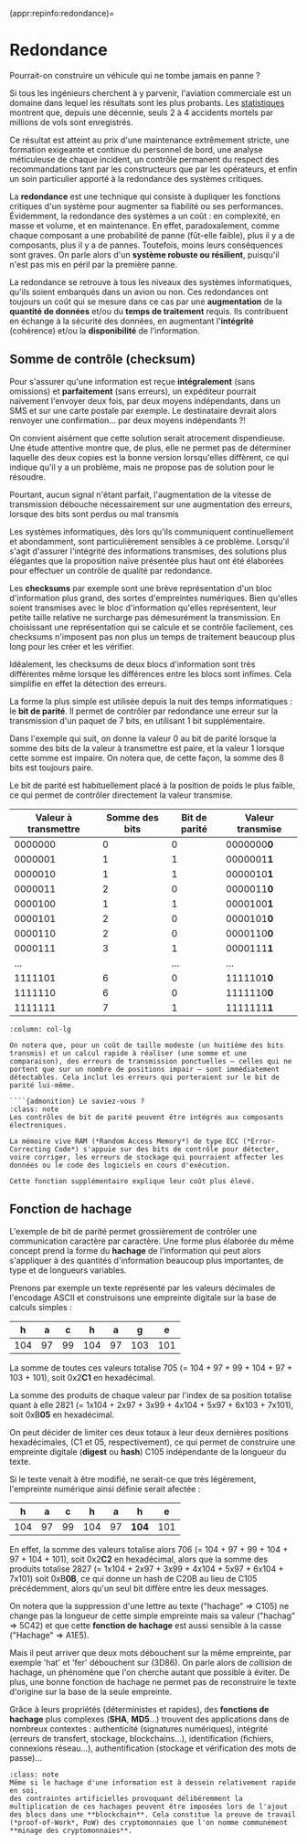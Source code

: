 (appr:repinfo:redondance)=
# Redondance

Pourrait-on construire un véhicule qui ne tombe jamais en panne ?

Si tous les ingénieurs cherchent à y parvenir, l'aviation commerciale est un domaine dans lequel les résultats sont les plus probants. Les [statistiques](https://www.icao.int/safety/iStars/Pages/Accident-Statistics.aspx) montrent que, depuis une décennie, seuls 2 à 4 accidents mortels par millions de vols sont enregistrés.

Ce résultat est atteint au prix d'une maintenance extrêmement stricte, une formation exigeante et continue du personnel de bord, une analyse méticuleuse de chaque incident, un contrôle permanent du respect des recommandations tant par les constructeurs que par les opérateurs, et enfin un soin particulier apporté à la redondance des systèmes critiques.

La **redondance** est une technique qui consiste à dupliquer les fonctions critiques d'un système pour augmenter sa fiabilité ou ses performances. Évidemment, la redondance des systèmes a un coût : en complexité, en masse et volume, et en maintenance. En effet, paradoxalement, comme chaque composant a une probabilité de panne (fût-elle faible), plus il y a de composants, plus il y a de pannes. Toutefois, moins leurs conséquences sont graves. On parle alors d'un **système robuste ou résilient**, puisqu'il n'est pas mis en péril par la première panne.

La redondance se retrouve à tous les niveaux des systèmes informatiques, qu'ils soient embarqués dans un avion ou non. Ces redondances ont toujours un coût qui se mesure dans ce cas par une **augmentation** de la **quantité de données** et/ou du **temps de traitement** requis. Ils contribuent en échange à la sécurité des données, en augmentant l'**intégrité** (cohérence) et/ou la **disponibilité** de l'information.

## Somme de contrôle (checksum)

Pour s'assurer qu'une information est reçue **intégralement** (sans omissions) et **parfaitement** (sans erreurs), un expéditeur pourrait naïvement l'envoyer deux fois, par deux moyens indépendants, dans un SMS et sur une carte postale par exemple. Le destinataire devrait alors renvoyer une confirmation… par deux moyens indépendants ?!

On convient aisément que cette solution serait atrocement dispendieuse. Une étude attentive montre que, de plus, elle ne permet pas de déterminer laquelle des deux copies est la bonne version lorsqu'elles diffèrent, ce qui indique qu'il y a un problème, mais ne propose pas de solution pour le résoudre.

Pourtant, aucun signal n'étant parfait, l'augmentation de la vitesse de transmission débouche nécessairement sur une augmentation des erreurs,
lorsque des bits sont perdus ou mal transmis

Les systèmes informatiques, dès lors qu'ils communiquent continuellement et abondamment, sont particulièrement sensibles à ce problème. Lorsqu'il s'agit d'assurer l'intégrité des informations transmises, des solutions plus élégantes que la proposition naïve présentée plus haut ont été élaborées pour effectuer un contrôle de qualité par redondance.

Les **checksums** par exemple sont une brève représentation d'un bloc d'information plus grand, des sortes d'empreintes numériques. Bien qu'elles soient transmises avec le bloc d'information qu'elles représentent, leur petite taille relative ne surcharge pas démesurément la transmission. En choisissant une représentation qui se calcule et se contrôle facilement, ces checksums n'imposent pas non plus un temps de traitement beaucoup plus long pour les créer et les vérifier.

Idéalement, les checksums de deux blocs d'information sont très différentes même lorsque les différences entre les blocs sont infimes. Cela simplifie en effet la détection des erreurs.

La forme la plus simple est utilisée depuis la nuit des temps informatiques : le **bit de parité**. Il permet de contrôler par redondance une erreur sur la transmission d'un paquet de 7 bits, en utilisant 1 bit supplémentaire.

Dans l'exemple qui suit, on donne la valeur 0 au bit de parité lorsque la somme des bits de la valeur à transmettre est paire, et la valeur 1 lorsque cette somme est impaire. On notera que, de cette façon, la somme des 8 bits est toujours paire.

Le bit de parité est habituellement placé à la position de poids le plus faible, ce qui permet de contrôler directement la valeur transmise.

| Valeur à transmettre | Somme des bits | Bit de parité | Valeur transmise  |
|----------------------|----------------|---------------|-------------------|
|       0000000        |       0        |        0      |   0000000**0**    |
|       0000001        |       1        |        1      |   0000001**1**    |
|       0000010        |       1        |        1      |   0000010**1**    |
|       0000011        |       2        |        0      |   0000011**0**    |
|       0000100        |       1        |        1      |   0000100**1**    |
|       0000101        |       2        |        0      |   0000101**0**    |
|       0000110        |       2        |        0      |   0000110**0**    |
|       0000111        |       3        |        1      |   0000111**1**    |
|          …           |                |        …      |        …          |
|       1111101        |       6        |        0      |   1111101**0**    |
|       1111110        |       6        |        0      |   1111110**0**    |
|       1111111        |       7        |        1      |   1111111**1**    |

````{panels}
:column: col-lg

On notera que, pour un coût de taille modeste (un huitième des bits transmis) et un calcul rapide à réaliser (une somme et une comparaison), des erreurs de transmission ponctuelles — celles qui ne portent que sur un nombre de positions impair — sont immédiatement détectables. Cela inclut les erreurs qui porteraient sur le bit de parité lui-même.

````{admonition} Le saviez-vous ?
:class: note
Les contrôles de bit de parité peuvent être intégrés aux composants électroniques.

La mémoire vive RAM (*Random Access Memory*) de type ECC (*Error-Correcting Code*) s'appuie sur des bits de contrôle pour détecter, voire corriger, les erreurs de stockage qui pourraient affecter les données ou le code des logiciels en cours d'exécution.

Cette fonction supplémentaire explique leur coût plus élevé.
````

## Fonction de hachage

L'exemple de bit de parité permet grossièrement de contrôler une communication caractère par caractère. Une forme plus élaborée du même concept prend la forme du **hachage** de l'information qui peut alors s'appliquer à des quantités d'information beaucoup plus importantes, de type et de longueurs variables.

Prenons par exemple un texte représenté par les valeurs décimales de l'encodage ASCII et construisons une empreinte digitale sur la base de calculs simples :

|   h |   a |   c |   h |   a |   g |   e |
|-----|-----|-----|-----|-----|-----|-----|
| 104 |  97 |  99 | 104 |  97 | 103 | 101 |

La somme de toutes ces valeurs totalise 705 (= 104 +  97 + 99 + 104 +  97 + 103 + 101), soit 0x2**C1** en hexadécimal.

La somme des produits de chaque valeur par l'index de sa position totalise quant à elle 2821 (= 1x104 + 2x97 + 3x99 + 4x104 + 5x97 + 6x103 + 7x101), soit 0xB**05** en hexadécimal.

On peut décider de limiter ces deux totaux à leur deux dernières positions hexadécimales, (C1 et 05, respectivement), ce qui permet de construire une empreinte digitale (**digest** ou **hash**) C105 indépendante de la longueur du texte.

Si le texte venait à être modifié, ne serait-ce que très légèrement, l'empreinte numérique ainsi définie serait afectée :

|   h |   a |   c |   h |   a |    h    |   e |
|-----|-----|-----|-----|-----|---------|-----|
| 104 |  97 |  99 | 104 |  97 | **104** | 101 |

En effet, la somme des valeurs totalise alors 706 (= 104 +  97 + 99 + 104 +  97 + 104 + 101), soit 0x2**C2** en hexadécimal, alors que la somme des produits totalise 2827 (= 1x104 + 2x97 + 3x99 + 4x104 + 5x97 + 6x104 + 7x101) soit 0xB**0B**, ce qui donne un hash de C20B au lieu de C105 précédemment, alors qu'un seul bit diffère entre les deux messages.

On notera que la suppression d'une lettre au texte ("hachage" => C105) ne change pas la longueur de cette simple empreinte
mais sa valeur ("hachag" => 5C42) et que cette **fonction de hachage** est aussi sensible à la casse ("Hachage" => A1E5).

Mais il peut arriver que deux mots débouchent sur la même empreinte, par exemple 'hat' et 'fer' débouchent sur  (3D86). On parle alors de *collision* de hachage, un phénomène que l'on cherche autant que possible à éviter. De plus, une bonne fonction de hachage ne permet pas de reconstruire le texte d'origine sur la base de la seule empreinte.

Grâce à leurs propriétés (déterministes et rapides), des **fonctions de hachage** plus complexes (**SHA**, **MD5**…) trouvent des applications dans de nombreux contextes : authenticité (signatures numériques), intégrité (erreurs de transfert, stockage, blockchains…), identification (fichiers, connexions réseau…), authentification (stockage et vérification des mots de passe)…


````{admonition} Le saviez-vous ?
:class: note
Même si le hachage d'une information est à dessein relativement rapide en soi,
des contraintes artificielles provoquant délibéremment la multiplication de ces hachages peuvent être imposées lors de l'ajout des blocs dans une **blockchain**. Cela constitue la preuve de travail (*proof-of-Work*, PoW) des cryptomonnaies que l'on nomme communément **minage des cryptomonnaies**.
````